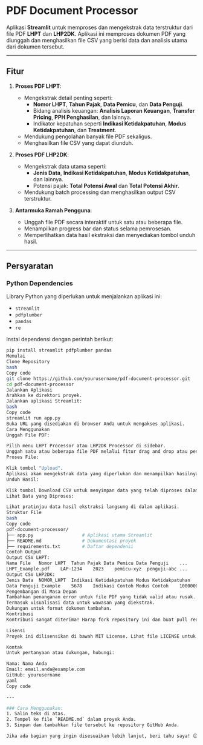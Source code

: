 # PDF Document Processor

Aplikasi **Streamlit** untuk memproses dan mengekstrak data terstruktur dari file PDF **LHPT** dan **LHP2DK**. Aplikasi ini memproses dokumen PDF yang diunggah dan menghasilkan file CSV yang berisi data dan analisis utama dari dokumen tersebut.

---

## Fitur

1. **Proses PDF LHPT**:
   - Mengekstrak detail penting seperti:
     - **Nomor LHPT**, **Tahun Pajak**, **Data Pemicu**, dan **Data Penguji**.
     - Bidang analisis keuangan: **Analisis Laporan Keuangan**, **Transfer Pricing**, **PPH Penghasilan**, dan lainnya.
     - Indikator kepatuhan seperti **Indikasi Ketidakpatuhan**, **Modus Ketidakpatuhan**, dan **Treatment**.
   - Mendukung pengolahan banyak file PDF sekaligus.
   - Menghasilkan file CSV yang dapat diunduh.

2. **Proses PDF LHP2DK**:
   - Mengekstrak data utama seperti:
     - **Jenis Data**, **Indikasi Ketidakpatuhan**, **Modus Ketidakpatuhan**, dan lainnya.
     - Potensi pajak: **Total Potensi Awal** dan **Total Potensi Akhir**.
   - Mendukung batch processing dan menghasilkan output CSV terstruktur.

3. **Antarmuka Ramah Pengguna**:
   - Unggah file PDF secara interaktif untuk satu atau beberapa file.
   - Menampilkan progress bar dan status selama pemrosesan.
   - Memperlihatkan data hasil ekstraksi dan menyediakan tombol unduh hasil.

---

## Persyaratan

### Python Dependencies
Library Python yang diperlukan untuk menjalankan aplikasi ini:
- `streamlit`
- `pdfplumber`
- `pandas`
- `re`

Instal dependensi dengan perintah berikut:
```bash
pip install streamlit pdfplumber pandas
Memulai
Clone Repository
bash
Copy code
git clone https://github.com/yourusername/pdf-document-processor.git
cd pdf-document-processor
Jalankan Aplikasi
Arahkan ke direktori proyek.
Jalankan aplikasi Streamlit:
bash
Copy code
streamlit run app.py
Buka URL yang disediakan di browser Anda untuk mengakses aplikasi.
Cara Menggunakan
Unggah File PDF:

Pilih menu LHPT Processor atau LHP2DK Processor di sidebar.
Unggah satu atau beberapa file PDF melalui fitur drag and drop atau penjelajahan file.
Proses File:

Klik tombol "Upload".
Aplikasi akan mengekstrak data yang diperlukan dan menampilkan hasilnya dalam tabel.
Unduh Hasil:

Klik tombol Download CSV untuk menyimpan data yang telah diproses dalam format CSV.
Lihat Data yang Diproses:

Lihat pratinjau data hasil ekstraksi langsung di dalam aplikasi.
Struktur File
bash
Copy code
pdf-document-processor/
├── app.py                  # Aplikasi utama Streamlit
├── README.md               # Dokumentasi proyek
├── requirements.txt        # Daftar dependensi
Contoh Output
Output CSV LHPT:
Nama File	Nomor LHPT	Tahun Pajak	Data Pemicu	Data Penguji	...
LHPT_Example.pdf	LAP-1234	2023	pemicu-xyz	penguji-abc	...
Output CSV LHP2DK:
Jenis Data	NOMOR_LHPT	Indikasi Ketidakpatuhan	Modus Ketidakpatuhan	Total Potensi Awal	Total Potensi Akhir
Data Penguji Example	5678	Indikasi Contoh	Modus Contoh	1000000.00	1200000.00
Pengembangan di Masa Depan
Tambahkan penanganan error untuk file PDF yang tidak valid atau rusak.
Termasuk visualisasi data untuk wawasan yang diekstrak.
Dukungan untuk format dokumen tambahan.
Kontribusi
Kontribusi sangat diterima! Harap fork repository ini dan buat pull request untuk peningkatan fitur atau perbaikan bug.

Lisensi
Proyek ini dilisensikan di bawah MIT License. Lihat file LICENSE untuk detail lebih lanjut.

Kontak
Untuk pertanyaan atau dukungan, hubungi:

Nama: Nama Anda
Email: email.anda@example.com
GitHub: yourusername
yaml
Copy code

---

### Cara Menggunakan:
1. Salin teks di atas.
2. Tempel ke file `README.md` dalam proyek Anda.
3. Simpan dan tambahkan file tersebut ke repository GitHub Anda.

Jika ada bagian yang ingin disesuaikan lebih lanjut, beri tahu saya! 😊
